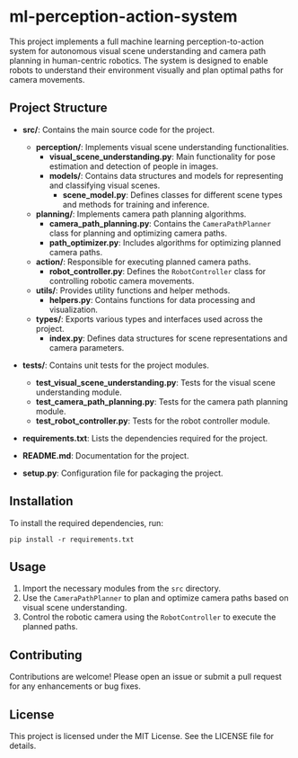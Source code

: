 # ml-perception-action-system

This project implements a full machine learning perception-to-action system for autonomous visual scene understanding and camera path planning in human-centric robotics. The system is designed to enable robots to understand their environment visually and plan optimal paths for camera movements.

## Project Structure

- **src/**: Contains the main source code for the project.
  - **perception/**: Implements visual scene understanding functionalities.
    - **visual_scene_understanding.py**: Main functionality for pose estimation and detection of people in images.
    - **models/**: Contains data structures and models for representing and classifying visual scenes.
      - **scene_model.py**: Defines classes for different scene types and methods for training and inference.
  - **planning/**: Implements camera path planning algorithms.
    - **camera_path_planning.py**: Contains the `CameraPathPlanner` class for planning and optimizing camera paths.
    - **path_optimizer.py**: Includes algorithms for optimizing planned camera paths.
  - **action/**: Responsible for executing planned camera paths.
    - **robot_controller.py**: Defines the `RobotController` class for controlling robotic camera movements.
  - **utils/**: Provides utility functions and helper methods.
    - **helpers.py**: Contains functions for data processing and visualization.
  - **types/**: Exports various types and interfaces used across the project.
    - **index.py**: Defines data structures for scene representations and camera parameters.

- **tests/**: Contains unit tests for the project modules.
  - **test_visual_scene_understanding.py**: Tests for the visual scene understanding module.
  - **test_camera_path_planning.py**: Tests for the camera path planning module.
  - **test_robot_controller.py**: Tests for the robot controller module.

- **requirements.txt**: Lists the dependencies required for the project.

- **README.md**: Documentation for the project.

- **setup.py**: Configuration file for packaging the project.

## Installation

To install the required dependencies, run:

```
pip install -r requirements.txt
```

## Usage

1. Import the necessary modules from the `src` directory.
2. Use the `CameraPathPlanner` to plan and optimize camera paths based on visual scene understanding.
3. Control the robotic camera using the `RobotController` to execute the planned paths.

## Contributing

Contributions are welcome! Please open an issue or submit a pull request for any enhancements or bug fixes.

## License

This project is licensed under the MIT License. See the LICENSE file for details.